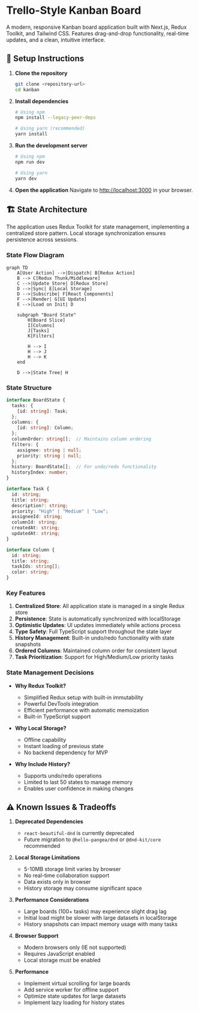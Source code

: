 # Trello-Style Kanban Board

A modern, responsive Kanban board application built with Next.js, Redux Toolkit, and Tailwind CSS. Features drag-and-drop functionality, real-time updates, and a clean, intuitive interface.

## 🚀 Setup Instructions

1. **Clone the repository**
   ```bash
   git clone <repository-url>
   cd kanban
   ```

2. **Install dependencies**
   ```bash
   # Using npm
   npm install --legacy-peer-deps

   # Using yarn (recommended)
   yarn install
   ```

3. **Run the development server**
   ```bash
   # Using npm
   npm run dev

   # Using yarn
   yarn dev
   ```

4. **Open the application**
   Navigate to [http://localhost:3000](http://localhost:3000) in your browser.

## 🏗️ State Architecture

The application uses Redux Toolkit for state management, implementing a centralized store pattern. Local storage synchronization ensures persistence across sessions.

### State Flow Diagram

```mermaid
graph TD
    A[User Action] -->|Dispatch| B[Redux Action]
    B --> C[Redux Thunk/Middleware]
    C -->|Update Store| D[Redux Store]
    D -->|Sync| E[Local Storage]
    D -->|Subscribe| F[React Components]
    F -->|Render| G[UI Update]
    E -->|Load on Init| D
    
    subgraph "Board State"
        H[Board Slice]
        I[Columns]
        J[Tasks]
        K[Filters]
        
        H --> I
        H --> J
        H --> K
    end
    
    D -->|State Tree| H
```

### State Structure

```typescript
interface BoardState {
  tasks: {
    [id: string]: Task;
  };
  columns: {
    [id: string]: Column;
  };
  columnOrder: string[];  // Maintains column ordering
  filters: {
    assignee: string | null;
    priority: string | null;
  };
  history: BoardState[];  // For undo/redo functionality
  historyIndex: number;
}

interface Task {
  id: string;
  title: string;
  description?: string;
  priority: "High" | "Medium" | "Low";
  assigneeId: string;
  columnId: string;
  createdAt: string;
  updatedAt: string;
}

interface Column {
  id: string;
  title: string;
  taskIds: string[];
  color: string;
}
```

### Key Features

1. **Centralized Store**: All application state is managed in a single Redux store
2. **Persistence**: State is automatically synchronized with localStorage
3. **Optimistic Updates**: UI updates immediately while actions process
4. **Type Safety**: Full TypeScript support throughout the state layer
5. **History Management**: Built-in undo/redo functionality with state snapshots
6. **Ordered Columns**: Maintained column order for consistent layout
7. **Task Prioritization**: Support for High/Medium/Low priority tasks

### State Management Decisions

- **Why Redux Toolkit?**
  - Simplified Redux setup with built-in immutability
  - Powerful DevTools integration
  - Efficient performance with automatic memoization
  - Built-in TypeScript support

- **Why Local Storage?**
  - Offline capability
  - Instant loading of previous state
  - No backend dependency for MVP

- **Why Include History?**
  - Supports undo/redo operations
  - Limited to last 50 states to manage memory
  - Enables user confidence in making changes

## ⚠️ Known Issues & Tradeoffs

1. **Deprecated Dependencies**
   - `react-beautiful-dnd` is currently deprecated
   - Future migration to `@hello-pangea/dnd` or `@dnd-kit/core` recommended

2. **Local Storage Limitations**
   - 5-10MB storage limit varies by browser
   - No real-time collaboration support
   - Data exists only in browser
   - History storage may consume significant space

3. **Performance Considerations**
   - Large boards (100+ tasks) may experience slight drag lag
   - Initial load might be slower with large datasets in localStorage
   - History snapshots can impact memory usage with many tasks

4. **Browser Support**
   - Modern browsers only (IE not supported)
   - Requires JavaScript enabled
   - Local storage must be enabled

3. **Performance**
   - Implement virtual scrolling for large boards
   - Add service worker for offline support
   - Optimize state updates for large datasets
   - Implement lazy loading for history states
